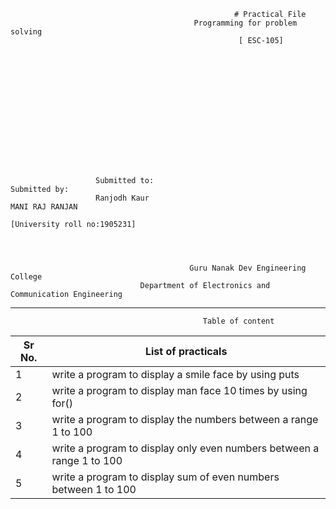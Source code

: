                                                       # Practical File
                                             Programming for problem solving
                                                       [ ESC-105]
 
 
 
 
 
           
           
           
           
           
           
           
           
           
           
                       Submitted to:                                                Submitted by:            
                       Ranjodh Kaur                                                 MANI RAJ RANJAN
                                                                                    [University roll no:1905231]
                                                   
                                              
                                              
                                              
                                            Guru Nanak Dev Engineering College 
                                 Department of Electronics and Communication Engineering
                       
______________________
                                               Table of content
| Sr No.|        List of practicals     |
|-------|-------------------------------|
|   1   |  write a program to display a smile face by using puts|
|   2   |  write a program to display man face 10 times by using for()|
|   3   |  write a program to display the numbers between a range 1 to 100|
|   4   |  write a program to display only even numbers between a range 1 to 100|
|   5   |  write a program to display sum of even numbers between 1 to 100|
